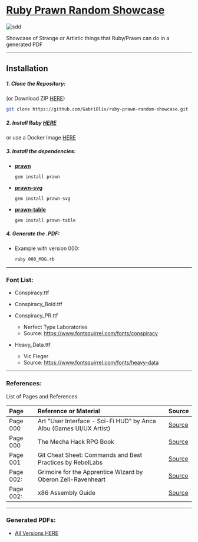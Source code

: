 
# [Ruby Prawn Random Showcase](https://github.com/GabriOliv/ruby-prawn-random-showcase)

![sdd](https://img.shields.io/badge/ruby-2.7-red?style=for-the-badge&logo=ruby)

Showcase of Strange or Artistic things that Ruby/Prawn can do in a generated PDF

---
## Installation
##### 1. Clone the Repository:
(or Download ZIP [HERE](https://github.com/GabriOliv/ruby-prawn-random-showcase/archive/main.zip))
```sh
git clone https://github.com/GabriOliv/ruby-prawn-random-showcase.git
```
##### 2. Install Ruby [HERE](https://www.ruby-lang.org/en/documentation/installation/)
or use a Docker Image [HERE](https://hub.docker.com/_/ruby)

##### 3. Install the dependencies:
* [**prawn**](https://rubygems.org/gems/prawn/)
    ```
    gem install prawn
    ```
* [**prawn-svg**](https://rubygems.org/gems/prawn-svg/)
    ```
    gem install prawn-svg
    ```
* [**prawn-table**](https://rubygems.org/gems/prawn-table/)
    ```
    gem install prawn-table
    ```

##### 4. Generate the .PDF:
* Example with version 000:
    ```sh
    ruby 000_MDG.rb
    ```

---

### Font List:
* Conspiracy.ttf
* Conspiracy_Bold.ttf
* Conspiracy_PR.ttf
    * Nerfect Type Laboratories
    * Source: https://www.fontsquirrel.com/fonts/conspiracy


* Heavy_Data.ttf
    * Vic Fieger
    * Source: https://www.fontsquirrel.com/fonts/heavy-data

---

### References:
List of Pages and References

| Page | Reference or Material | Source |
| :---- | :---- | :---- |
|Page 000 | Art "User Interface - Sci-Fi HUD" by Anca Albu (Games UI/UX Artist) | [Source](https://albu_ancanicoleta.artstation.com/) |
|Page 000 | The Mecha Hack RPG Book | [Source](https://absolutetabletop.com/) |
| Page 001 | Git Cheat Sheet: Commands and Best Practices by RebelLabs | [Source](https://www.jrebel.com/blog/git-cheat-sheet) |
| Page 002: | Grimoire for the Apprentice Wizard by Oberon Zell-Ravenheart | [Source](https://oberonzell.com/books/) |
| Page 002: | x86 Assembly Guide | [Source](https://www.cs.virginia.edu/~evans/cs216/guides/x86.html) |

---

### Generated PDFs:
* [All Versions HERE](https://www.notion.so/Ruby-Prawn-PDF-Showcase-761baee30b64499785013664db97678d)

